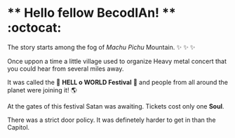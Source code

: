 # ** Hello fellow BecodIAn! ** :octocat:

The story starts among the fog of *Machu Pichu* Mountain. :sparkles:  :sparkles:  :sparkles:

Once uppon a time a little village used to organize Heavy metal concert that you could hear from several miles away.

It was called the :metal: **HELL o WORLD Festival** :metal: and people from all around the planet were joining it! :earth_americas:

At the gates of this festival Satan was awaiting. Tickets cost only one **Soul**.

There was a strict door policy. It was definetely harder to get in than the Capitol. 
